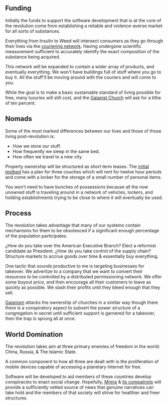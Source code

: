 ## Funding

Initially the funds to support the software development that is at the core of the revolution come from establishing a reliable and violence-averse market for all sorts of substances.

Everything from Insulin to Weed will intersect consumers as they go through their lives via the [couriering network](Constant%20Couriering.md). Having undergone scientific measurement sufficient to accurately identify the exact composition of the substance being acquired.

This network will be expanded to contain a wider array of products, and eventually everything. We won't have buildings full of stuff where you go to buy it. All the stuff'll be moving around with the couriers and will come to you.

While the goal is to make a basic sustainable standard of living possible for free, many luxuries will still cost, and the [Gaianist Church](Gaianism.md) will ask for a tithe of ten percent.
## Nomads

Some of the most marked differences between our lives and those of those living post-revolution is:
* How we store our stuff.
* How frequently we sleep in the same bed.
* How often we travel to a new city.

Property ownership will be structured as short term leases. The [initial testbed](Silver%20Outpost%20№1.md) has a plan for three couches which will rent for twelve hour periods and come with a locker for the storage of a small number of personal items.

You won't need to have bunches of possessions because all the now unowned stuff is traveling around in a network of vehicles, lockers, and holding establishments trying to be close to where it will eventually be used.

## Process

The revolution takes advantage that many of our systems contain mechanisms for them to be obsolesced if a significant enough percentage of the population participates.

¿How do you take over the American Executive Branch? Elect a reformist candidate as President. ¿How do you take control of the supply chain? Structure markets to accrue goods over time & essentially buy everything.

One tactic that sounds productive to me is targeting businesses for takeover. We advertize to a company that we want to convert their resources to be controlled by a distributed permissioning network. We offer some buyout price, and then encourage all their customers to leave as quickly as possible. We slash their profits until they bleed enough that they sell.

[Gaianism](Gaianism.md) attacks the ownership of churches in a similar way though there there is a conspiratory aspect to subvert the power structure of a congregation in secret until sufficient support is garnered for a takeover, then the trap is sprung all at once.
## World Domination

The revolution takes aim at three primary enemies of freedom in the world: China, Russia, & The Islamic State.

A common component to how all three are dealt with is the proliferation of mobile devices capable of accessing a planetary Internet for free.

Software will be developed to aid members of these countries develop conspiracies to enact social change. Hopefully, [Mïmis](Mïmis.md) & [its compatriots](⁄⦲⁄software⁄index.md) will provide a sufficiently vetted source of news that genuine narratives can take hold and the members of that society will strive for healthier and freer structures.